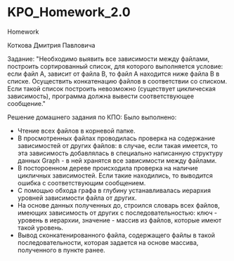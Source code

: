 # KPO_Homework_2.0


Homework


Коткова Дмитрия Павловича


Задание: "Необходимо выявить все зависимости между файлами, построить сортированный список, для которого выполняется условие: если файл А, зависит от файла В, то файл А находится ниже файла В в списке.
Осуществить конкатенацию файлов в соответствии со списком. Если такой список построить невозможно (существует циклическая зависимость), программа должна вывести соответствующее сообщение."


Решение домашнего задания по КПО:
Было выполнено:
- Чтение всех файлов в корневой папке.
- В просмотренных файлах проводилась проверка на содержание зависимостей от других файлов: в случае, если такая имеется, то эта зависимость добавлялась в специально написанную структуру данных Graph - в ней хранятся все зависимости между файлами.
- В постороенном дереве происходила проверка на наличие цикличных зависимостей. Если такие находились, то выводится ошибка с соответствующим сообщением.
- С помощью обхода графа в глубину устанавливалась иерархия уровней зависимости файла от других.
- На основе данных полученных до, строился словарь всех файлов, имеющих зависимость от других с последовательностью: ключ - уровень в иерархии, значение - массив из файлов, которые имеют такой уровень.
- Вывод сконкатенированного файла, содержащего файлы в такой последовательности, которая задается на основе массива, полученного в пункте ранее.
